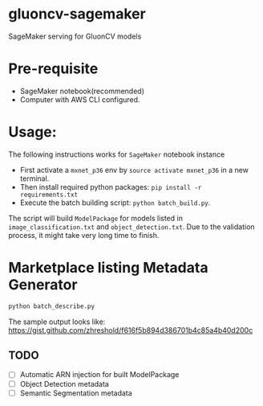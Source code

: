 # gluoncv-sagemaker
SageMaker serving for GluonCV models

# Pre-requisite

- SageMaker notebook(recommended)
- Computer with AWS CLI configured.

# Usage:

The following instructions works for `SageMaker` notebook instance

- First activate a `mxnet_p36` env by `source activate mxnet_p36` in a new terminal.
- Then install required python packages: `pip install -r requirements.txt`
- Execute the batch building script: `python batch_build.py`.

The script will build `ModelPackage` for models listed in `image_classification.txt` and `object_detection.txt`. Due to the validation process, it might take very long time to finish.


# Marketplace listing Metadata Generator
```bash
python batch_describe.py
```

The sample output looks like: https://gist.github.com/zhreshold/f616f5b894d386701b4c85a4b40d200c

## TODO
- [ ] Automatic ARN injection for built ModelPackage
- [ ] Object Detection metadata
- [ ] Semantic Segmentation metadata
